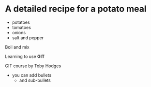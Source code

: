 # A detailed recipe for a potato meal

- potatoes
- tomatoes
- onions
- salt and pepper

Boil and mix

Learning to use **GIT**

GIT course by Toby Hodges

<!-- add HTML comment -->

- you can add bullets
  - and sub-bullets
